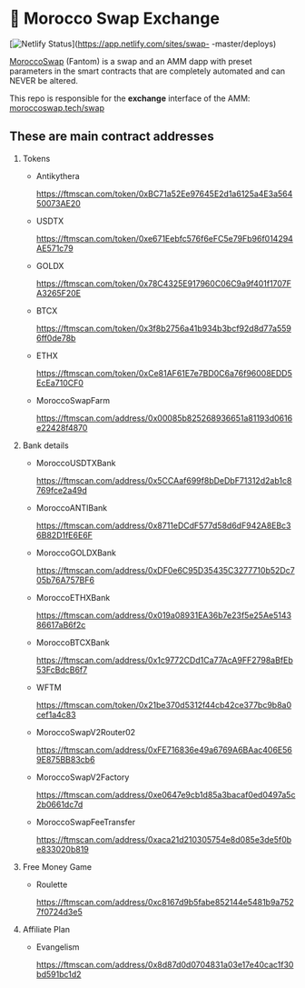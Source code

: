 # 🥞 Morocco Swap Exchange

[![Netlify Status](https://api.netlify.com/api/v1/badges/c6ef7e73-4a84-410d-83b0-b89326787dff/deploy-status)](https://app.netlify.com/sites/swap- -master/deploys)

[MoroccoSwap](https://moroccoswap.tech/) (Fantom) is a swap and an AMM dapp with preset parameters in the smart contracts that are completely automated and can NEVER be altered.


This repo is responsible for the **exchange** interface of the AMM: [moroccoswap.tech/swap](https://moroccoswap.tech/swap)

## These are main contract addresses
1. Tokens
    - Antikythera

       https://ftmscan.com/token/0xBC71a52Ee97645E2d1a6125a4E3a56450073AE20

    - USDTX

       https://ftmscan.com/token/0xe671Eebfc576f6eFC5e79Fb96f014294AE571c79

    - GOLDX

       https://ftmscan.com/token/0x78C4325E917960C06C9a9f401f1707FA3265F20E

    - BTCX

       https://ftmscan.com/token/0x3f8b2756a41b934b3bcf92d8d77a5596ff0de78b

    - ETHX

       https://ftmscan.com/token/0xCe81AF61E7e7BD0C6a76f96008EDD5EcEa710CF0

    - MoroccoSwapFarm

       https://ftmscan.com/address/0x00085b825268936651a81193d0616e22428f4870

2. Bank details

    - MoroccoUSDTXBank

       https://ftmscan.com/address/0x5CCAaf699f8bDeDbF71312d2ab1c8769fce2a49d

    - MoroccoANTIBank

       https://ftmscan.com/address/0x8711eDCdF577d58d6dF942A8EBc36B82D1fE6E6F

    - MoroccoGOLDXBank

       https://ftmscan.com/address/0xDF0e6C95D35435C3277710b52Dc705b76A757BF6

    - MoroccoETHXBank

       https://ftmscan.com/address/0x019a08931EA36b7e23f5e25Ae514386617aB6f2c

    - MoroccoBTCXBank

       https://ftmscan.com/address/0x1c9772CDd1Ca77AcA9FF2798aBfEb53FcBdcB6f7

    - WFTM

       https://ftmscan.com/token/0x21be370d5312f44cb42ce377bc9b8a0cef1a4c83

    - MoroccoSwapV2Router02

       https://ftmscan.com/address/0xFE716836e49a6769A6BAac406E569E875BB83cb6

    - MoroccoSwapV2Factory

       https://ftmscan.com/address/0xe0647e9cb1d85a3bacaf0ed0497a5c2b0661dc7d

    - MoroccoSwapFeeTransfer

       https://ftmscan.com/address/0xaca21d210305754e8d085e3de5f0be833020b819

3. Free Money Game

    - Roulette

       https://ftmscan.com/address/0xc8167d9b5fabe852144e5481b9a7527f0724d3e5

4. Affiliate Plan

    - Evangelism

       https://ftmscan.com/address/0x8d87d0d0704831a03e17e40cac1f30bd591bc1d2
